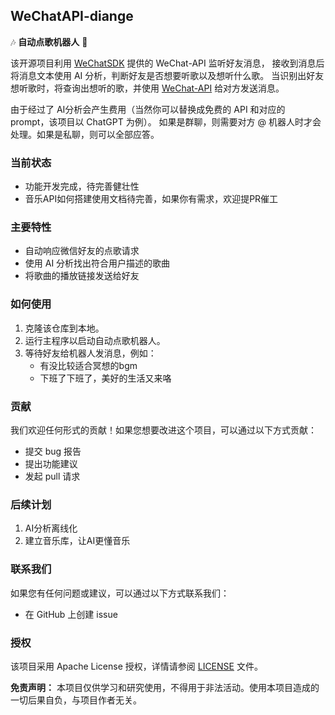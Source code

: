 ## WeChatAPI-diange

🎶 **自动点歌机器人** 🤖 

该开源项目利用 [WeChatSDK](https://www.wechatsdk.com/) 提供的 WeChat-API 监听好友消息，
接收到消息后将消息文本使用 AI 分析，判断好友是否想要听歌以及想听什么歌。
当识别出好友想听歌时，将查询出想听的歌，并使用 [WeChat-API](https://www.wechatsdk.com/) 给对方发送消息。

由于经过了 AI分析会产生费用（当然你可以替换成免费的 API 和对应的 prompt，该项目以 ChatGPT 为例）。
如果是群聊，则需要对方 @ 机器人时才会处理。如果是私聊，则可以全部应答。

### 当前状态
- 功能开发完成，待完善健壮性
- 音乐API如何搭建使用文档待完善，如果你有需求，欢迎提PR催工

### 主要特性

- 自动响应微信好友的点歌请求
- 使用 AI 分析找出符合用户描述的歌曲
- 将歌曲的播放链接发送给好友

### 如何使用

1. 克隆该仓库到本地。
2. 运行主程序以启动自动点歌机器人。
3. 等待好友给机器人发消息，例如：
   - 有没比较适合冥想的bgm
   - 下班了下班了，美好的生活又来咯

### 贡献

我们欢迎任何形式的贡献！如果您想要改进这个项目，可以通过以下方式贡献：

- 提交 bug 报告
- 提出功能建议
- 发起 pull 请求

### 后续计划

1. AI分析离线化
1. 建立音乐库，让AI更懂音乐

### 联系我们

如果您有任何问题或建议，可以通过以下方式联系我们：
- 在 GitHub 上创建 issue

### 授权

该项目采用 Apache License 授权，详情请参阅 [LICENSE](LICENSE) 文件。

**免责声明：** 本项目仅供学习和研究使用，不得用于非法活动。使用本项目造成的一切后果自负，与项目作者无关。
